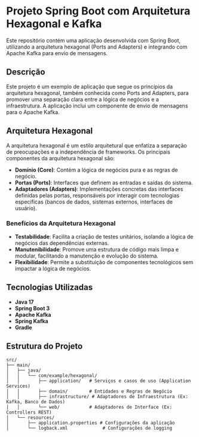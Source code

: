 # Projeto Spring Boot com Arquitetura Hexagonal e Kafka

 Este repositório contém uma aplicação desenvolvida com Spring Boot, utilizando a arquitetura hexagonal (Ports and Adapters) e integrando com Apache Kafka para envio de mensagens.

## Descrição

Este projeto é um exemplo de aplicação que segue os princípios da arquitetura hexagonal, também conhecida como Ports and Adapters, para promover uma separação clara entre a lógica de negócios e a infraestrutura. A aplicação inclui um componente de envio de mensagens para o Apache Kafka.

## Arquitetura Hexagonal

A arquitetura hexagonal é um estilo arquitetural que enfatiza a separação de preocupações e a independência de frameworks. Os principais componentes da arquitetura hexagonal são:

- **Domínio (Core)**: Contém a lógica de negócios pura e as regras de negócio.
- **Portas (Ports)**: Interfaces que definem as entradas e saídas do sistema.
- **Adaptadores (Adapters)**: Implementações concretas das interfaces definidas pelas portas, responsáveis por interagir com tecnologias específicas (bancos de dados, sistemas externos, interfaces de usuário).

### Benefícios da Arquitetura Hexagonal

- **Testabilidade**: Facilita a criação de testes unitários, isolando a lógica de negócios das dependências externas.
- **Manutenibilidade**: Promove uma estrutura de código mais limpa e modular, facilitando a manutenção e evolução do sistema.
- **Flexibilidade**: Permite a substituição de componentes tecnológicos sem impactar a lógica de negócios.

## Tecnologias Utilizadas

- **Java 17**
- **Spring Boot 3**
- **Apache Kafka**
- **Spring Kafka**
- **Gradle**

## Estrutura do Projeto

```plaintext
src/
├── main/
│   ├── java/
│   │   └── com/example/hexagonal/
│   │       ├── application/   # Serviços e casos de uso (Application Services)
│   │       ├── domain/        # Entidades e Regras de Negócio
│   │       ├── infrastructure/ # Adaptadores de Infraestrutura (Ex: Kafka, Banco de Dados)
│   │       └── web/           # Adaptadores de Interface (Ex: Controllers REST)
│   └── resources/
│       ├── application.properties # Configurações da aplicação
│       └── logback.xml             # Configurações de logging
